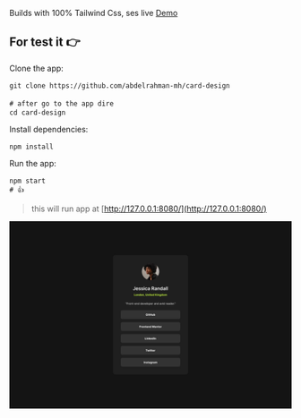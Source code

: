 Builds with 100% Tailwind Css, ses live [Demo](https://abdelrahman-mh.github.io/card-design/)

## For test it :point_right:

Clone the app:

```shell
git clone https://github.com/abdelrahman-mh/card-design

# after go to the app dire
cd card-design
```

Install dependencies:

```shell
npm install
```

Run the app:

```shell
npm start
# 👍
```

> this will run app at [http://127.0.0.1:8080/](http://127.0.0.1:8080/)

![screenshot](./docs/screenshot.jpg)
